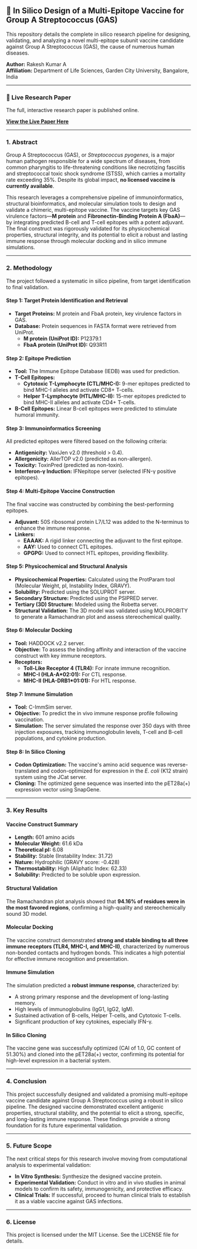 ## 🧬 In Silico Design of a Multi-Epitope Vaccine for Group A Streptococcus (GAS)

This repository details the complete in silico research pipeline for designing, validating, and analyzing a novel multi-epitope subunit vaccine candidate against Group A Streptococcus (GAS), the cause of numerous human diseases.

**Author:** Rakesh Kumar A  
**Affiliation:** Department of Life Sciences, Garden City University, Bangalore, India

-----

### 📄 Live Research Paper

The full, interactive research paper is published online.

**[View the Live Paper Here](https://rakesh8050.github.io/Insilico-vaccine-for-Group-A-Streptococcus-GAS-Infection-/)** 

-----

### 1\. Abstract

Group A Streptococcus (GAS), or *Streptococcus pyogenes*, is a major human pathogen responsible for a wide spectrum of diseases, from common pharyngitis to life-threatening conditions like necrotizing fasciitis and streptococcal toxic shock syndrome (STSS), which carries a mortality rate exceeding 35%. Despite its global impact, **no licensed vaccine is currently available**.

This research leverages a comprehensive pipeline of immunoinformatics, structural bioinformatics, and molecular simulation tools to design and validate a chimeric, multi-epitope vaccine. The vaccine targets key GAS virulence factors—**M protein** and **Fibronectin-Binding Protein A (FbaA)**—by integrating predicted B-cell and T-cell epitopes with a potent adjuvant. The final construct was rigorously validated for its physicochemical properties, structural integrity, and its potential to elicit a robust and lasting immune response through molecular docking and in silico immune simulations.

-----

### 2\. Methodology

The project followed a systematic in silico pipeline, from target identification to final validation.

#### Step 1: Target Protein Identification and Retrieval

  * **Target Proteins:** M protein and FbaA protein, key virulence factors in GAS.
  * **Database:** Protein sequences in FASTA format were retrieved from UniProt.
      * **M protein (UniProt ID):** P12379.1
      * **FbaA protein (UniProt ID):** Q93R11

#### Step 2: Epitope Prediction

  * **Tool:** The Immune Epitope Database (IEDB) was used for prediction.
  * **T-Cell Epitopes:**
      * **Cytotoxic T-Lymphocyte (CTL/MHC-I):** 9-mer epitopes predicted to bind MHC-I alleles and activate CD8+ T-cells.
      * **Helper T-Lymphocyte (HTL/MHC-II):** 15-mer epitopes predicted to bind MHC-II alleles and activate CD4+ T-cells.
  * **B-Cell Epitopes:** Linear B-cell epitopes were predicted to stimulate humoral immunity.

#### Step 3: Immunoinformatics Screening

All predicted epitopes were filtered based on the following criteria:

  * **Antigenicity:** VaxiJen v2.0 (threshold \> 0.4).
  * **Allergenicity:** AllerTOP v2.0 (predicted as non-allergen).
  * **Toxicity:** ToxinPred (predicted as non-toxin).
  * **Interferon-γ Induction:** IFNepitope server (selected IFN-γ positive epitopes).

#### Step 4: Multi-Epitope Vaccine Construction

The final vaccine was constructed by combining the best-performing epitopes.

  * **Adjuvant:** 50S ribosomal protein L7/L12 was added to the N-terminus to enhance the immune response.
  * **Linkers:**
      * **EAAAK:** A rigid linker connecting the adjuvant to the first epitope.
      * **AAY:** Used to connect CTL epitopes.
      * **GPGPG:** Used to connect HTL epitopes, providing flexibility.


#### Step 5: Physicochemical and Structural Analysis

  * **Physicochemical Properties:** Calculated using the ProtParam tool (Molecular Weight, pI, Instability Index, GRAVY).
  * **Solubility:** Predicted using the SOLUPROT server.
  * **Secondary Structure:** Predicted using the PSIPRED server.
  * **Tertiary (3D) Structure:** Modeled using the Robetta server.
  * **Structural Validation:** The 3D model was validated using MOLPROBITY to generate a Ramachandran plot and assess stereochemical quality.

#### Step 6: Molecular Docking

  * **Tool:** HADDOCK v2.2 server.
  * **Objective:** To assess the binding affinity and interaction of the vaccine construct with key immune receptors.
  * **Receptors:**
      * **Toll-Like Receptor 4 (TLR4):** For innate immune recognition.
      * **MHC-I (HLA-A\*02:01):** For CTL response.
      * **MHC-II (HLA-DRB1\*01:01):** For HTL response.

#### Step 7: Immune Simulation

  * **Tool:** C-ImmSim server.
  * **Objective:** To predict the in vivo immune response profile following vaccination.
  * **Simulation:** The server simulated the response over 350 days with three injection exposures, tracking immunoglobulin levels, T-cell and B-cell populations, and cytokine production.

#### Step 8: In Silico Cloning

  * **Codon Optimization:** The vaccine's amino acid sequence was reverse-translated and codon-optimized for expression in the *E. coli* (K12 strain) system using the JCat server.
  * **Cloning:** The optimized gene sequence was inserted into the pET28a(+) expression vector using SnapGene.

-----

### 3\. Key Results

#### Vaccine Construct Summary

  * **Length:** 601 amino acids
  * **Molecular Weight:** 61.6 kDa
  * **Theoretical pI:** 6.08
  * **Stability:** Stable (Instability Index: 31.72)
  * **Nature:** Hydrophilic (GRAVY score: -0.428)
  * **Thermostability:** High (Aliphatic Index: 62.33)
  * **Solubility:** Predicted to be soluble upon expression.

#### Structural Validation

The Ramachandran plot analysis showed that **94.16% of residues were in the most favored regions**, confirming a high-quality and stereochemically sound 3D model.


#### Molecular Docking

The vaccine construct demonstrated **strong and stable binding to all three immune receptors (TLR4, MHC-I, and MHC-II)**, characterized by numerous non-bonded contacts and hydrogen bonds. This indicates a high potential for effective immune recognition and presentation.


#### Immune Simulation

The simulation predicted a **robust immune response**, characterized by:

  * A strong primary response and the development of long-lasting memory.
  * High levels of immunoglobulins (IgG1, IgG2, IgM).
  * Sustained activation of B-cells, Helper T-cells, and Cytotoxic T-cells.
  * Significant production of key cytokines, especially IFN-γ.


#### In Silico Cloning

The vaccine gene was successfully optimized (CAI of 1.0, GC content of 51.30%) and cloned into the pET28a(+) vector, confirming its potential for high-level expression in a bacterial system.


-----

### 4\. Conclusion

This project successfully designed and validated a promising multi-epitope vaccine candidate against Group A Streptococcus using a robust in silico pipeline. The designed vaccine demonstrated excellent antigenic properties, structural stability, and the potential to elicit a strong, specific, and long-lasting immune response. These findings provide a strong foundation for its future experimental validation.

-----

### 5\. Future Scope

The next critical steps for this research involve moving from computational analysis to experimental validation:

  * **In Vitro Synthesis:** Synthesize the designed vaccine protein.
  * **Experimental Validation:** Conduct in vitro and in vivo studies in animal models to confirm its safety, immunogenicity, and protective efficacy.
  * **Clinical Trials:** If successful, proceed to human clinical trials to establish it as a viable vaccine against GAS infections.

-----

### 6\. License

This project is licensed under the MIT License. See the LICENSE file for details.
